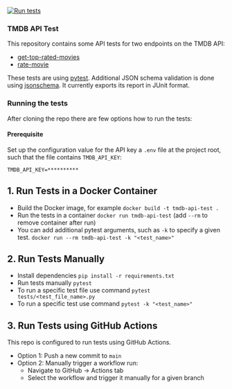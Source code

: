 [![Run tests](https://github.com/evitiska/TMDB-API-test/actions/workflows/runtests.yml/badge.svg?branch=main&event=push)](https://github.com/evitiska/TMDB-API-test/actions/workflows/runtests.yml)
### TMDB API Test

This repository contains some API tests for two endpoints on the TMDB API:
- [get-top-rated-movies](https://developers.themoviedb.org/3/movies/get-top-rated-movies)
- [rate-movie](https://developers.themoviedb.org/3/movies/rate-movie)

These tests are using [pytest](https://docs.pytest.org/en/stable/). Additional JSON schema validation is done using [jsonschema](https://python-jsonschema.readthedocs.io/en/stable/). 
It currently exports its report in JUnit format.

### Running the tests
After cloning the repo there are few options how to run the tests: 

#### Prerequisite
Set up the configuration value for the API key a `.env` file at the project root, such that the file contains `TMDB_API_KEY`:
```
TMDB_API_KEY=**********
```

## 1. Run Tests in a Docker Container
* Build the Docker image, for example `docker build -t tmdb-api-test .`
* Run the tests in a container `docker run tmdb-api-test` (add `--rm` to remove container after run)
* You can add additional pytest arguments, such as `-k` to specify a given test. `docker run --rm tmdb-api-test -k "<test_name>"`

## 2. Run Tests Manually
* Install dependencies `pip install -r requirements.txt`
* Run tests manually `pytest`
* To run a specific test file use command `pytest tests/<test_file_name>.py`
* To run a specific test use command `pytest -k "<test_name>"`

## 3. Run Tests using GitHub Actions
This repo is configured to run tests using GitHub Actions.

* Option 1: Push a new commit to `main` 
* Option 2: Manually trigger a workflow run:
  * Navigate to GitHub → Actions tab
  * Select the workflow and trigger it manually for a given branch
